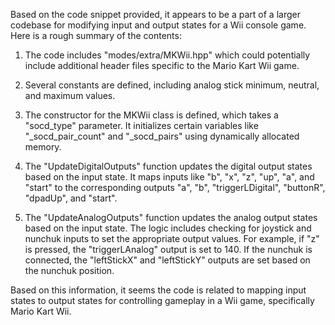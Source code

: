 Based on the code snippet provided, it appears to be a part of a larger codebase for modifying input and output states for a Wii console game. Here is a rough summary of the contents:

1. The code includes "modes/extra/MKWii.hpp" which could potentially include additional header files specific to the Mario Kart Wii game.

2. Several constants are defined, including analog stick minimum, neutral, and maximum values.

3. The constructor for the MKWii class is defined, which takes a "socd_type" parameter. It initializes certain variables like "_socd_pair_count" and "_socd_pairs" using dynamically allocated memory.

4. The "UpdateDigitalOutputs" function updates the digital output states based on the input state. It maps inputs like "b", "x", "z", "up", "a", and "start" to the corresponding outputs "a", "b", "triggerLDigital", "buttonR", "dpadUp", and "start".

5. The "UpdateAnalogOutputs" function updates the analog output states based on the input state. The logic includes checking for joystick and nunchuk inputs to set the appropriate output values. For example, if "z" is pressed, the "triggerLAnalog" output is set to 140. If the nunchuk is connected, the "leftStickX" and "leftStickY" outputs are set based on the nunchuk position.

Based on this information, it seems the code is related to mapping input states to output states for controlling gameplay in a Wii game, specifically Mario Kart Wii.